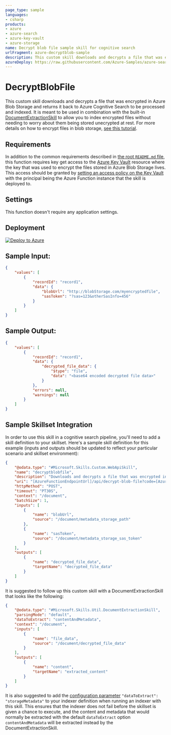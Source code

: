 ```yaml
---
page_type: sample
languages:
- csharp
products:
- azure
- azure-search
- azure-key-vault
- azure-storage
name: Decrypt blob file sample skill for cognitive search
urlFragment: azure-decryptblob-sample
description: This custom skill downloads and decrypts a file that was encrypted in Azure Blob Storage and returns it back to Azure Cognitive Search to be indexed.
azureDeploy: https://raw.githubusercontent.com/Azure-Samples/azure-search-power-skills/master/Utils/DecryptBlobFile/azuredeploy.json
---
```


# DecryptBlobFile

This custom skill downloads and decrypts a file that was encrypted in Azure Blob Storage and returns it back to Azure Cognitive Search to be processed and indexed. It is meant to be used in combination with the built-in [DocumentExtractionSkill](https://docs.microsoft.com/azure/search/cognitive-search-skill-document-extraction) to allow you to index encrypted files without needing to worry about them being stored unecrypted at rest. For more details on how to encrypt files in blob storage, [see this tutorial](https://docs.microsoft.com/azure/storage/blobs/storage-encrypt-decrypt-blobs-key-vault).

## Requirements

In addition to the common requirements described in [the root `README.md` file](../../README.md), this function requires key get access to the [Azure Key Vault](https://azure.microsoft.com/services/key-vault/) resource where the key that was used to encrypt the files stored in Azure Blob Storage lives. This access should be granted by [setting an access policy on the Key Vault](https://docs.microsoft.com/azure/key-vault/general/assign-access-policy-portal) with the principal being the Azure Function instance that the skill is deployed to.

## Settings

This function doesn't require any application settings.

## Deployment

[![Deploy to Azure](https://azuredeploy.net/deploybutton.svg)](https://portal.azure.com/#create/Microsoft.Template/uri/https%3A%2F%2Fraw.githubusercontent.com%2FAzure-Samples%2Fazure-search-power-skills%2Fmaster%2FUtils%2FDecryptBlobFile%2Fazuredeploy.json)

## Sample Input:

```json
{
    "values": [
        {
            "recordId": "record1",
            "data": { 
                "blobUrl": "http://blobStorage.com/myencryptedfile",
                "sasToken": "?sas=123&otherSasInfo=456"
            }
        }
    ]
}
```

## Sample Output:

```json
{
    "values": [
        {
            "recordId": "record1",
            "data": {
                "decrypted_file_data": {
                    "$type": "file",
                    "data": "<base64 encoded decrypted file data>"
                }
            },
            "errors": null,
            "warnings": null
        }
    ]
}
```

## Sample Skillset Integration

In order to use this skill in a cognitive search pipeline, you'll need to add a skill definition to your skillset.
Here's a sample skill definition for this example (inputs and outputs should be updated to reflect your particular scenario and skillset environment):

```json
{
    "@odata.type": "#Microsoft.Skills.Custom.WebApiSkill",
    "name": "decryptblobfile", 
    "description": "Downloads and decrypts a file that was encrypted in Azure Blob Storage",
    "uri": "[AzureFunctionEndpointUrl]/api/decrypt-blob-file?code=[AzureFunctionDefaultHostKey]",
    "httpMethod": "POST",
    "timeout": "PT30S",
    "context": "/document",
    "batchSize": 1,
    "inputs": [
        {
            "name": "blobUrl",
            "source": "/document/metadata_storage_path"
        },
        {
            "name": "sasToken",
            "source": "/document/metadata_storage_sas_token"
        }
    ],
    "outputs": [
        {
            "name": "decrypted_file_data",
            "targetName": "decrypted_file_data"
        }
    ]
}
```

It is suggested to follow up this custom skill with a DocumentExtractionSkill that looks like the following:

```json
{
    "@odata.type": "#Microsoft.Skills.Util.DocumentExtractionSkill",
    "parsingMode": "default",
    "dataToExtract": "contentAndMetadata",
    "context": "/document",
    "inputs": [
        {
            "name": "file_data",
            "source": "/document/decrypted_file_data"
        }
    ],
    "outputs": [
        {
            "name": "content",
            "targetName": "extracted_content"
        }
    ]
}
```

It is also suggested to add the [configuration parameter](https://docs.microsoft.com/rest/api/searchservice/create-indexer#parameters) `"dataToExtract": "storageMetadata"` to your indexer definition when running an indexer with this skill. This ensures that the indexer does not fail before the skillset is given a chance to execute, and the content and metadata that would normally be extracted with the default `dataToExtract` option `contentAndMetadata` will be extracted instead by the DocumentExtractionSkill.